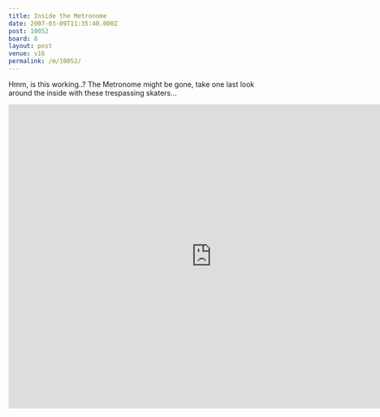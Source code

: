 ```yaml
---
title: Inside the Metronome
date: 2007-03-09T11:35:40.000Z
post: 10052
board: 8
layout: post
venue: v16
permalink: /m/10052/
---
```

Hmm, is this working..? The Metronome might be gone, take one last look around the inside with these trespassing skaters...

<iframe title="YouTube video player" width="800" height="600" src="http://www.youtube.com/embed/f2CMi6634ww?hd=1" frameborder="0" allowfullscreen></iframe>
